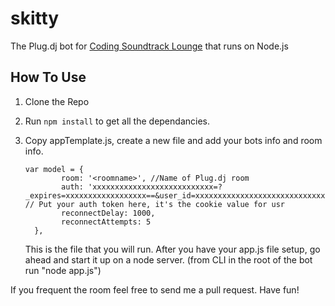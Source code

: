 skitty
======
The Plug.dj bot for [Coding Soundtrack Lounge](http://plug.dj/coding-soundtrack-lounge/) that runs on Node.js

## How To Use

1. Clone the Repo
2. Run ```npm install``` to get all the dependancies.
3. Copy appTemplate.js, create a new file and add your bots info and room info.

    ```
    var model = {
            room: '<roomname>', //Name of Plug.dj room
            auth: 'xxxxxxxxxxxxxxxxxxxxxxxxxxx=?_expires=xxxxxxxxxxxxxxxxxx==&user_id=xxxxxxxxxxxxxxxxxxxxxxxxxxxxxxxxxxxxxxxxxxx=', // Put your auth token here, it's the cookie value for usr
            reconnectDelay: 1000,
            reconnectAttempts: 5
      },
    ```

    This is the file that you will run.
    After you have your app.js file setup, go ahead and start it up on a node server. (from CLI in the root of the bot run "node app.js")

If you frequent the room feel free to send me a pull request.
Have fun!
